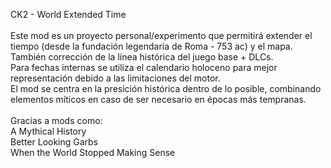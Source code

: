CK2 - World Extended Time</br>
</br>
Este mod es un proyecto personal/experimento que permitirá extender el tiempo (desde la fundación legendaria de Roma - 753 ac) y el mapa. También corrección de la línea histórica del juego base + DLCs.</br>
Para fechas internas se utiliza el calendario holoceno para mejor representación debido a las limitaciones del motor.</br>
El mod se centra en la presición histórica dentro de lo posible, combinando elementos míticos en caso de ser necesario en épocas más tempranas.</br>
</br>
Gracias a mods como:</br>
A Mythical History</br>
Better Looking Garbs</br>
When the World Stopped Making Sense</br>
